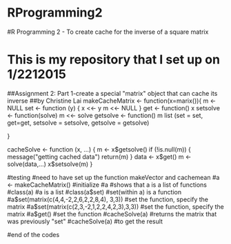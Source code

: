 # RProgramming2
#R Programming 2 - To create cache for the inverse of a square matrix
# This is my repository that I set up on 1/2212015
##Assignment 2: Part 1-create a special "matrix" object that can cache its inverse
##by Christine Lai
makeCacheMatrix <- function(x=marix()){
        m <- NULL
        set <- function (y) {
                x <<- y
                m <<- NULL
        }
        get <- function() x
        setsolve <- function(solve) m <<- solve
        getsolve <- function() m
        list (set = set, get=get, 
              setsolve = setsolve,
              getsolve = getsolve)
        
}

cacheSolve <- function (x, ...) {
        m <- x$getsolve()
        if (!is.null(m)) {
                message("getting cached data")
                return(m)
        }
        data <- x$get()
        m <- solve(data,...)
        x$setsolve(m)
}


#testing
#need to have set up the function makeVector and cachemean
#a <- makeCacheMatrix()  #initialize
#a                       #shows that a is a list of functions
#class(a)                #a is a list
#class(a$set)            #set(within a) is a function
#a$set(matrix(c(4,4,-2,2,6,2,2,8,4), 3,3))          #set the function, specify the matrix
#a$set(matrix(c(2,3,-2,1,2,2,4,2,3),3,3))          #set the function, specify the matrix
#a$get()                 #set the function
#cacheSolve(a)            #returns the matrix that was previously "set"
#cacheSolve(a)            #to get the result

#end of the codes
